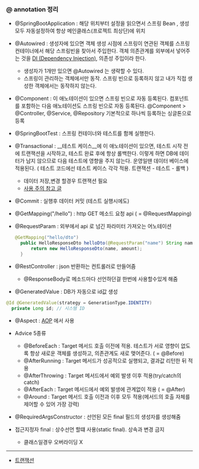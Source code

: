 ### @ annotation 정리 
- @SpringBootApplication : 해당 위치부터 설정을 읽으면서 
스프링 Bean , 생성 모두 자동설정하여 항상 메인클래스(프로젝트 최상단)에 위치
-  @Autowired : 생성자에 있으면 객체 생성 시점에 스프링이 연관된 객체를 스프링 컨테이너에서 해당 스프링빈을 찾아서 주입한다.
  객체 의존관계를 외부에서 넣어주는 것을 [DI (Dependency Injection)](./DI.md), 의존성 주입이라 한다.
    - 생성자가 1개만 있으면 @Autowired 는 생략할 수 있다.
    - 스프링이 관리하는 객체에서만 동작. 스프링 빈으로 등록하지 않고 내가 직접 생성한 객체에서는 동작하지 않는다.

- @Component : 이 애노테이션이 있으면 스프링 빈으로 자동 등록된다.
  컴포넌트를 포함하는 다음 애노테이션도 스프링 빈으로 자동 등록된다. 
  @Component > @Controller, @Service, @Repository
  기본적으로 하나씩 등록하는 싱글톤으로 등록 
  

- @SpringBootTest : 스프링 컨테이너와 테스트를 함께 실행한다.

- @Transactional : __테스트 케이스__에 이 애노테이션이 있으면, 테스트 시작 전에 트랜잭션을 시작하고,
  테스트 완료 후에 항상 롤백한다. 이렇게 하면 DB에 데이터가 남지 않으므로 다음 테스트에 영향을 주지
  않는다. 운영일땐 데이터 베이스에 적용된다.
  ( 테스트 코드에선 테스트 케이스 각각 적용. 트랜잭션 - 테스트 - 롤백 )
    - 데이터 저장,변경 할경우 트랜잭션 필요
    - [사용 주의 참고 글](https://mommoo.tistory.com/92)

- @Commit : 실행후 데이터 커밋 (테스트 실행시에도)

- @GetMapping("/hello") : http GET 메소드 요청 api  ( = @RequestMapping)

- @RequestParam : 외부에서 api 로 넘긴 파라미터 가져오는 어노테이션 
  ```java
  @GetMapping("hello/dto")
    public HelloResponseDto helloDto(@RequestParam("name") String name, @RequestParam("amount") int amount){
        return new HelloResponseDto(name, amount);
    }
  ```

- @RestController : json 반환하는 컨트롤러로 만들어줌 
  -  @ResponseBody로 메소드마다 선언하던걸 한번에 사용할수있게 해줌 

- @GeneratedValue : DB가 자동으로 id값 생성
```java
@Id @GeneratedValue(strategy = GenerationType.IDENTITY)
  private Long id; // 시스템 ID
```

- @Aspect : [AOP](./AOP.md) 에서 사용
- Advice 5종류 
  - @BeforeEach : Target 메서드 호출 이전에 적용. 테스트가 서로 영향이 없도록 항상 새로운 객체를 생성하고, 의존관계도 새로 맺어준다.  ( = @Before)
  - @AfterRunning : Target 메서드가 성공적으로 실행되고, 결과값 리턴한 뒤 적용
  - @AfterThrowing : Target 메서드에서 예외 발생 이후 적용(try/catch의 catch)
  - @AfterEach : Target 메서드에서 예외 발생에 관계없이 적용 ( = @After)
  - @Around : Target 메서드 호출 이전과 이후 모두 적용(메서드의 호출 자체를 제어할 수 있어 가장 강력)

- @RequiredArgsConstructor : 선언된 모든 final 필드의 생성자를 생성해줌
- 접근지정자 final : 상수선언 할떄 사용(static final). 상속과 변경 금지 
  - 클래스일경우 오버라이딩 X
  
- - - 
- [트랜잭션](https://devuna.tistory.com/30)